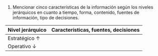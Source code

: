1. Mencionar cinco características de la información según los niveles jerárquicos en cuanto a tiempo, forma, contenido, fuentes de información, tipo de decisiones.

| Nivel jerárquico | Características, fuentes, decisiones |
| ---------------- | ------------------------------------ |
| Estratégico ↑    |                                      |
| Operativo ↓      |                                      |
